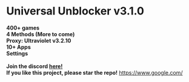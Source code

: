 # Universal Unblocker v3.1.0
**400+ games**<br>
**4 Methods (More to come)**<br>
**Proxy: Ultraviolet v3.2.10**<br>
**10+ Apps**<br>
**Settings**<br>
<br>
**Join the discord <a target="_blank" href="https://dsc.gg/uniub">here!</a>**
<br>
**If you like this project, please star the repo!**
https://www.google.com/ 
